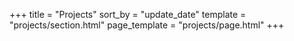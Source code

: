 +++
title = "Projects"
sort_by = "update_date"
template = "projects/section.html"
page_template = "projects/page.html"
+++
